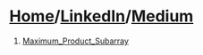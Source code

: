 # [Home](./../..)/[LinkedIn](./..)/[Medium](./)
1. [Maximum_Product_Subarray](./Maximum_Product_Subarray.md)
